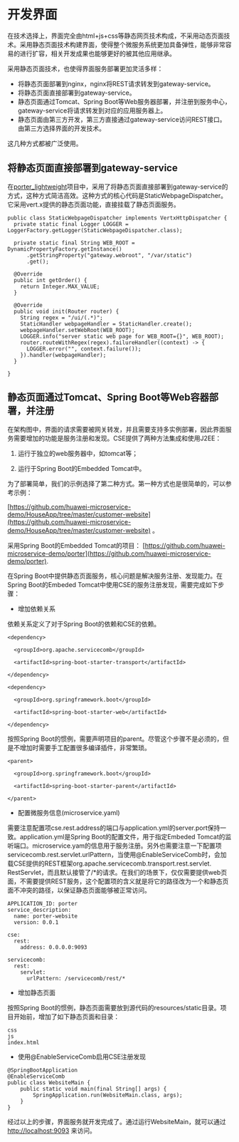 # 开发界面

在技术选择上，界面完全由html+js+css等静态网页技术构成，不采用动态页面技术。采用静态页面技术构建界面，使得整个微服务系统更加具备弹性，能够非常容易的进行扩容，相关开发成果也能够更好的被其他应用继承。

采用静态页面技术，也使得界面服务部署更加灵活多样：

* 将静态页面部署到nginx，nginx将REST请求转发到gateway-service。
* 将静态页面直接部署到gateway-service。
* 静态页面通过Tomcat、Spring Boot等Web服务器部署，并注册到服务中心，gateway-service将请求转发到对应的应用服务器上。
* 静态页面由第三方开发，第三方直接通过gateway-service访问REST接口。由第三方选择界面的开发技术。

这几种方式都被广泛使用。

## 将静态页面直接部署到gateway-service
在[porter_lightweight](https://github.com/huaweicse/cse-java-chassis-samples/tree/master/porter)项目中，采用了将静态页面直接部署到gateway-service的方式，这种方式简洁高效。这种方式的核心代码是StaticWebpageDispatcher。它采用vert.x提供的静态页面功能，直接挂载了静态页面服务。

```
public class StaticWebpageDispatcher implements VertxHttpDispatcher {
  private static final Logger LOGGER = LoggerFactory.getLogger(StaticWebpageDispatcher.class);

  private static final String WEB_ROOT = DynamicPropertyFactory.getInstance()
      .getStringProperty("gateway.webroot", "/var/static")
      .get();

  @Override
  public int getOrder() {
    return Integer.MAX_VALUE;
  }

  @Override
  public void init(Router router) {
    String regex = "/ui/(.*)";
    StaticHandler webpageHandler = StaticHandler.create();
    webpageHandler.setWebRoot(WEB_ROOT);
    LOGGER.info("server static web page for WEB_ROOT={}", WEB_ROOT);
    router.routeWithRegex(regex).failureHandler((context) -> {
      LOGGER.error("", context.failure());
    }).handler(webpageHandler);
  }

}
```

## 静态页面通过Tomcat、Spring Boot等Web容器部署，并注册

在架构图中，界面的请求需要被网关转发，并且需要支持多实例部署，因此界面服务需要增加的功能是服务注册和发现。CSE提供了两种方法集成和使用J2EE：

1. 运行于独立的web服务器中，如tomcat等；

2. 运行于Spring Boot的Embedded Tomcat中。

为了部署简单，我们的示例选择了第二种方式。第一种方式也是很简单的，可以参考示例：

[https://github.com/huawei-microservice-demo/HouseApp/tree/master/customer-website](https://github.com/huawei-microservice-demo/HouseApp/tree/master/customer-website) 。

采用Spring Boot的Embedded Tomcat的项目：
[https://github.com/huawei-microservice-demo/porter](https://github.com/huawei-microservice-demo/porter).


在Spring Boot中提供静态页面服务，核心问题是解决服务注册、发现能力。在Spring Boot的Embeded Tomcat中使用CSE的服务注册发现，需要完成如下步骤：

* 增加依赖关系

依赖关系定义了对于Spring Boot的依赖和CSE的依赖。

```
<dependency>

  <groupId>org.apache.servicecomb</groupId>

  <artifactId>spring-boot-starter-transport</artifactId>

</dependency>

<dependency>

  <groupId>org.springframework.boot</groupId>

  <artifactId>spring-boot-starter-web</artifactId>

</dependency>
```

按照Spring Boot的惯例，需要声明项目的parent。尽管这个步骤不是必须的，但是不增加时需要手工配置很多编译插件，非常繁琐。

```
<parent>

  <groupId>org.springframework.boot</groupId>

  <artifactId>spring-boot-starter-parent</artifactId>

</parent>
```

* 配置微服务信息\(microservice.yaml\)

需要注意配置项cse.rest.address的端口与application.yml的server.port保持一致。application.yml是Spring Boot的配置文件，用于指定Embeded Tomcat的监听端口。microservice.yam的信息用于服务注册。另外也需要注意一下配置项servicecomb.rest.servlet.urlPattern，当使用@EnableServiceComb时，会加载CSE提供的REST框架org.apache.servicecomb.transport.rest.servlet. RestServlet，而且默认接管了/\*的请求。在我们的场景下，仅仅需要提供web页面，不需要提供REST服务，这个配置项的含义就是将它的路径改为一个和静态页面不冲突的路径，以保证静态页面能够被正常访问。

```
APPLICATION_ID: porter
service_description:
  name: porter-website
  version: 0.0.1

cse:
  rest:
    address: 0.0.0.0:9093

servicecomb:
  rest:
    servlet:
      urlPattern: /servicecomb/rest/*
```

* 增加静态页面

按照Spring Boot的惯例，静态页面需要放到源代码的resources/static目录。项目开始前，增加了如下静态页面和目录：

```
css
js
index.html
```

* 使用@EnableServiceComb启用CSE注册发现

```
@SpringBootApplication
@EnableServiceComb
public class WebsiteMain {
    public static void main(final String[] args) {
        SpringApplication.run(WebsiteMain.class, args);
    }
}
```

经过以上的步骤，界面服务就开发完成了。通过运行WebsiteMain，就可以通过[http://localhost:9093](http://localhost:9093) 来访问。

